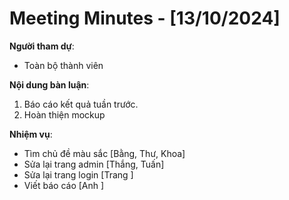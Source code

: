 # Meeting Minutes - [13/10/2024]

**Người tham dự**:

-   Toàn bộ thành viên

**Nội dung bàn luận**:

1. Báo cáo kết quả tuần trước.
2. Hoàn thiện mockup

**Nhiệm vụ**:

-   Tìm chủ đề màu sắc [Bằng, Thư, Khoa]
-   Sửa lại trang admin [Thắng, Tuấn]
-   Sửa lại trang login [Trang ]
-   Viết báo cáo [Anh ]
